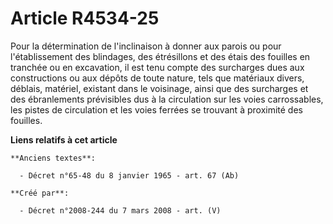 # Article R4534-25

Pour la détermination de l'inclinaison à donner aux parois ou pour l'établissement des blindages, des étrésillons et des
étais des fouilles en tranchée ou en excavation, il est tenu compte des surcharges dues aux constructions ou aux dépôts de
toute nature, tels que matériaux divers, déblais, matériel, existant dans le voisinage, ainsi que des surcharges et des
ébranlements prévisibles dus à la circulation sur les voies carrossables, les pistes de circulation et les voies ferrées se
trouvant à proximité des fouilles.

**Liens relatifs à cet article**

	**Anciens textes**:

	  - Décret n°65-48 du 8 janvier 1965 - art. 67 (Ab)

	**Créé par**:

	  - Décret n°2008-244 du 7 mars 2008 - art. (V)
